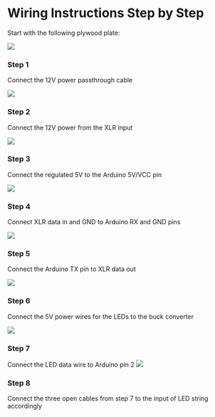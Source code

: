 # Wiring Instructions Step by Step
Start with the following plywood plate:

![](step00.jpg)

### Step 1
Connect the 12V power passthrough cable

![](step01.jpg)

### Step 2
Connect the 12V power from the XLR input

![](step02.jpg)

### Step 3
Connect the regulated 5V to the Arduino 5V/VCC pin

![](step03.jpg)

### Step 4
Connect XLR data in and GND to Arduino RX and GND pins

![](step04.jpg)

### Step 5
Connect the Arduino TX pin to XLR data out

![](step05.jpg)

### Step 6
Connect the 5V power wires for the LEDs to the buck converter

![](step06.jpg)

### Step 7
Connect the LED data wire to Arduino pin 2
![](step07.jpg)

### Step 8
Connect the three open cables from step 7 to the input of LED string accordingly